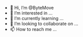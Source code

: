 - 👋 Hi, I’m @ByteMove
- 👀 I’m interested in ...
- 🌱 I’m currently learning ...
- 💞️ I’m looking to collaborate on ...
- 📫 How to reach me ...

<!---
ByteMove/ByteMove is a ✨ special ✨ repository because its `README.md` (this file) appears on your GitHub profile.
You can click the Preview link to take a look at your changes.
--->
